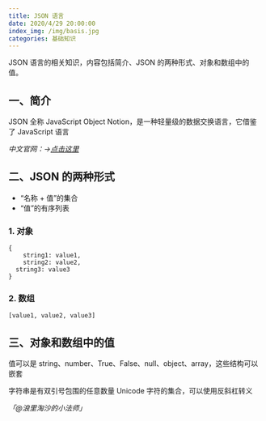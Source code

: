 ```yaml
---
title: JSON 语言
date: 2020/4/29 20:00:00
index_img: /img/basis.jpg
categories: 基础知识
---
```


JSON 语言的相关知识，内容包括简介、JSON 的两种形式、对象和数组中的值。
## 一、简介


JSON 全称 JavaScript Object Notion，是一种轻量级的数据交换语言，它借鉴了 JavaScript 语言

_中文官网：→_[_点击这里_](http://json.org/json-zh.html)

## 二、JSON 的两种形式


- “名称 + 值”的集合
- “值”的有序列表



### 1. 对象


```
{
	string1: value1,
	string2: value2,
  string3: value3
}
```


### 2. 数组


```
[value1, value2, value3]
```


## 三、对象和数组中的值


值可以是 string、number、True、False、null、object、array，这些结构可以嵌套


字符串是有双引号包围的任意数量 Unicode 字符的集合，可以使用反斜杠转义


_「@浪里淘沙的小法师」_


